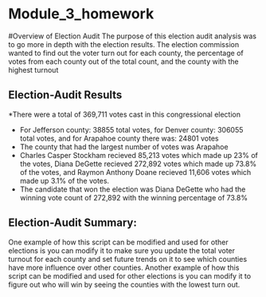 # Module_3_homework

#Overview of Election Audit
The purpose of this election audit analysis was to go more in depth with the election results. The election commission wanted to find out the voter turn out for each county, the percentage of votes from each county out of the total count, and the county with the highest turnout
## Election-Audit Results
*There were a total of 369,711 votes cast in this congressional election
* For Jefferson county: 38855 total votes, for Denver county: 306055 total votes, and for Arapahoe county there was: 24801 votes
* The county that had the largest number of votes was Arapahoe
* Charles Casper Stockham recieved 85,213 votes which made up 23% of the votes, Diana DeGette recieved 272,892 votes which made up 73.8% of the votes, and Raymon Anthony Doane recieved 11,606 votes which made up 3.1% of the votes. 
* The candidate that won the election was Diana DeGette who had the winning vote count of 272,892 with the winning percentage of 73.8%

## Election-Audit Summary:
One example of how this script can be modified and used for other elections is you can modify it to make sure you update the total voter turnout for each county and set future trends on it to see which counties have more influence over other counties. Another example of how this script can be modified and used for other elections is you can modify it to figure out who will win by seeing the counties with the lowest turn out. 
